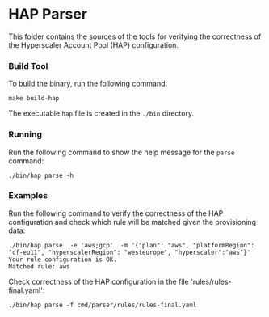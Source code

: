# HAP Parser

This folder contains the sources of the tools for verifying the correctness of the Hyperscaler Account Pool (HAP) configuration.

### Build Tool

To build the binary, run the following command:

```
make build-hap
```

The executable `hap` file is created in the `./bin` directory.

### Running

Run the following command to show the help message for the `parse` command:
```
./bin/hap parse -h
```

### Examples

Run the following command to verify the correctness of the HAP configuration and check which rule will be matched given the provisioning data:
```
./bin/hap parse  -e 'aws;gcp'  -m '{"plan": "aws", "platformRegion": "cf-eu11", "hyperscalerRegion": "westeurope", "hyperscaler":"aws"}'
Your rule configuration is OK.
Matched rule: aws
```

Check correctness of the HAP configuration in the file 'rules/rules-final.yaml':
```shell
./bin/hap parse -f cmd/parser/rules/rules-final.yaml
```